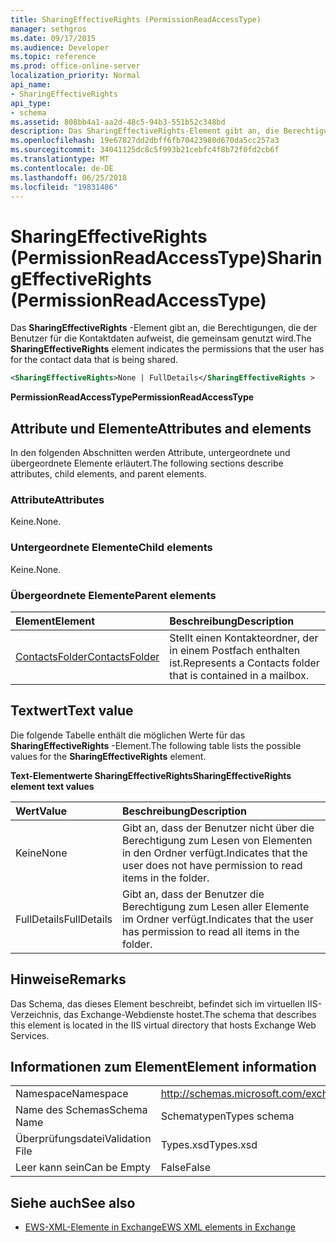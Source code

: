 ```yaml
---
title: SharingEffectiveRights (PermissionReadAccessType)
manager: sethgros
ms.date: 09/17/2015
ms.audience: Developer
ms.topic: reference
ms.prod: office-online-server
localization_priority: Normal
api_name:
- SharingEffectiveRights
api_type:
- schema
ms.assetid: 808bb4a1-aa2d-48c5-94b3-551b52c348bd
description: Das SharingEffectiveRights-Element gibt an, die Berechtigungen, die der Benutzer für die Kontaktdaten aufweist, die gemeinsam genutzt wird.
ms.openlocfilehash: 19e67827dd2dbff6fb70423980d670da5cc257a3
ms.sourcegitcommit: 34041125dc8c5f993b21cebfc4f8b72f0fd2cb6f
ms.translationtype: MT
ms.contentlocale: de-DE
ms.lasthandoff: 06/25/2018
ms.locfileid: "19831486"
---
```

# <a name="sharingeffectiverights-permissionreadaccesstype"></a><span data-ttu-id="59fad-103">SharingEffectiveRights (PermissionReadAccessType)</span><span class="sxs-lookup"><span data-stu-id="59fad-103">SharingEffectiveRights (PermissionReadAccessType)</span></span>

<span data-ttu-id="59fad-104">Das **SharingEffectiveRights** -Element gibt an, die Berechtigungen, die der Benutzer für die Kontaktdaten aufweist, die gemeinsam genutzt wird.</span><span class="sxs-lookup"><span data-stu-id="59fad-104">The **SharingEffectiveRights** element indicates the permissions that the user has for the contact data that is being shared.</span></span> 
  
```XML
<SharingEffectiveRights>None | FullDetails</SharingEffectiveRights >
```

 <span data-ttu-id="59fad-105">**PermissionReadAccessType**</span><span class="sxs-lookup"><span data-stu-id="59fad-105">**PermissionReadAccessType**</span></span>
## <a name="attributes-and-elements"></a><span data-ttu-id="59fad-106">Attribute und Elemente</span><span class="sxs-lookup"><span data-stu-id="59fad-106">Attributes and elements</span></span>

<span data-ttu-id="59fad-107">In den folgenden Abschnitten werden Attribute, untergeordnete und übergeordnete Elemente erläutert.</span><span class="sxs-lookup"><span data-stu-id="59fad-107">The following sections describe attributes, child elements, and parent elements.</span></span>
  
### <a name="attributes"></a><span data-ttu-id="59fad-108">Attribute</span><span class="sxs-lookup"><span data-stu-id="59fad-108">Attributes</span></span>

<span data-ttu-id="59fad-109">Keine.</span><span class="sxs-lookup"><span data-stu-id="59fad-109">None.</span></span>
  
### <a name="child-elements"></a><span data-ttu-id="59fad-110">Untergeordnete Elemente</span><span class="sxs-lookup"><span data-stu-id="59fad-110">Child elements</span></span>

<span data-ttu-id="59fad-111">Keine.</span><span class="sxs-lookup"><span data-stu-id="59fad-111">None.</span></span>
  
### <a name="parent-elements"></a><span data-ttu-id="59fad-112">Übergeordnete Elemente</span><span class="sxs-lookup"><span data-stu-id="59fad-112">Parent elements</span></span>

|<span data-ttu-id="59fad-113">**Element**</span><span class="sxs-lookup"><span data-stu-id="59fad-113">**Element**</span></span>|<span data-ttu-id="59fad-114">**Beschreibung**</span><span class="sxs-lookup"><span data-stu-id="59fad-114">**Description**</span></span>|
|:-----|:-----|
|[<span data-ttu-id="59fad-115">ContactsFolder</span><span class="sxs-lookup"><span data-stu-id="59fad-115">ContactsFolder</span></span>](contactsfolder.md) <br/> |<span data-ttu-id="59fad-116">Stellt einen Kontakteordner, der in einem Postfach enthalten ist.</span><span class="sxs-lookup"><span data-stu-id="59fad-116">Represents a Contacts folder that is contained in a mailbox.</span></span>  <br/> |
   
## <a name="text-value"></a><span data-ttu-id="59fad-117">Textwert</span><span class="sxs-lookup"><span data-stu-id="59fad-117">Text value</span></span>

<span data-ttu-id="59fad-118">Die folgende Tabelle enthält die möglichen Werte für das **SharingEffectiveRights** -Element.</span><span class="sxs-lookup"><span data-stu-id="59fad-118">The following table lists the possible values for the **SharingEffectiveRights** element.</span></span> 
  
<span data-ttu-id="59fad-119">**Text-Elementwerte SharingEffectiveRights**</span><span class="sxs-lookup"><span data-stu-id="59fad-119">**SharingEffectiveRights element text values**</span></span>

|<span data-ttu-id="59fad-120">**Wert**</span><span class="sxs-lookup"><span data-stu-id="59fad-120">**Value**</span></span>|<span data-ttu-id="59fad-121">**Beschreibung**</span><span class="sxs-lookup"><span data-stu-id="59fad-121">**Description**</span></span>|
|:-----|:-----|
|<span data-ttu-id="59fad-122">Keine</span><span class="sxs-lookup"><span data-stu-id="59fad-122">None</span></span>  <br/> |<span data-ttu-id="59fad-123">Gibt an, dass der Benutzer nicht über die Berechtigung zum Lesen von Elementen in den Ordner verfügt.</span><span class="sxs-lookup"><span data-stu-id="59fad-123">Indicates that the user does not have permission to read items in the folder.</span></span>  <br/> |
|<span data-ttu-id="59fad-124">FullDetails</span><span class="sxs-lookup"><span data-stu-id="59fad-124">FullDetails</span></span>  <br/> |<span data-ttu-id="59fad-125">Gibt an, dass der Benutzer die Berechtigung zum Lesen aller Elemente im Ordner verfügt.</span><span class="sxs-lookup"><span data-stu-id="59fad-125">Indicates that the user has permission to read all items in the folder.</span></span>  <br/> |
   
## <a name="remarks"></a><span data-ttu-id="59fad-126">Hinweise</span><span class="sxs-lookup"><span data-stu-id="59fad-126">Remarks</span></span>

<span data-ttu-id="59fad-127">Das Schema, das dieses Element beschreibt, befindet sich im virtuellen IIS-Verzeichnis, das Exchange-Webdienste hostet.</span><span class="sxs-lookup"><span data-stu-id="59fad-127">The schema that describes this element is located in the IIS virtual directory that hosts Exchange Web Services.</span></span>
  
## <a name="element-information"></a><span data-ttu-id="59fad-128">Informationen zum Element</span><span class="sxs-lookup"><span data-stu-id="59fad-128">Element information</span></span>

|||
|:-----|:-----|
|<span data-ttu-id="59fad-129">Namespace</span><span class="sxs-lookup"><span data-stu-id="59fad-129">Namespace</span></span>  <br/> |http://schemas.microsoft.com/exchange/services/2006/types  <br/> |
|<span data-ttu-id="59fad-130">Name des Schemas</span><span class="sxs-lookup"><span data-stu-id="59fad-130">Schema Name</span></span>  <br/> |<span data-ttu-id="59fad-131">Schematypen</span><span class="sxs-lookup"><span data-stu-id="59fad-131">Types schema</span></span>  <br/> |
|<span data-ttu-id="59fad-132">Überprüfungsdatei</span><span class="sxs-lookup"><span data-stu-id="59fad-132">Validation File</span></span>  <br/> |<span data-ttu-id="59fad-133">Types.xsd</span><span class="sxs-lookup"><span data-stu-id="59fad-133">Types.xsd</span></span>  <br/> |
|<span data-ttu-id="59fad-134">Leer kann sein</span><span class="sxs-lookup"><span data-stu-id="59fad-134">Can be Empty</span></span>  <br/> |<span data-ttu-id="59fad-135">False</span><span class="sxs-lookup"><span data-stu-id="59fad-135">False</span></span>  <br/> |
   
## <a name="see-also"></a><span data-ttu-id="59fad-136">Siehe auch</span><span class="sxs-lookup"><span data-stu-id="59fad-136">See also</span></span>



- [<span data-ttu-id="59fad-137">EWS-XML-Elemente in Exchange</span><span class="sxs-lookup"><span data-stu-id="59fad-137">EWS XML elements in Exchange</span></span>](ews-xml-elements-in-exchange.md)

